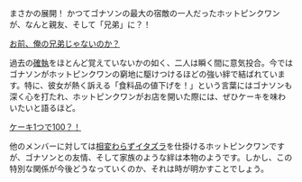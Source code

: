 <!-- title: 忘却と許し -->
<!-- relationship: Family -->

まさかの展開！ かつてゴナソンの最大の宿敵の一人だったホットピンクワンが、なんと親友、そして「兄弟」に？！

[お前、俺の兄弟じゃないのか？](#embed:https://youtu.be/CPT2cj934-I?t=7088)

過去の[確執](https://youtu.be/CPT2cj934-I?t=6268)をほとんど覚えていないかの如く、二人は瞬く間に意気投合。今ではゴナソンがホットピンクワンの窮地に駆けつけるほどの強い絆で結ばれています。特に、彼女が熱く訴える「食料品の値下げを！」という言葉にはゴナソンも深く心を打たれ、ホットピンクワンがお店を開いた際には、ぜひケーキを味わいたいと語るほど。

[ケーキ1つで100？！](#embed:https://www.youtube.com/watch?v=CPT2cj934-I&t=13672s)

他のメンバーに対しては[相変わらずイタズラ](https://youtu.be/CPT2cj934-I?t=15616)を仕掛けるホットピンクワンですが、ゴナソンとの友情、そして家族のような絆は本物のようです。しかし、この特別な関係が今後どうなっていくのか、それは時が明かすことでしょう。